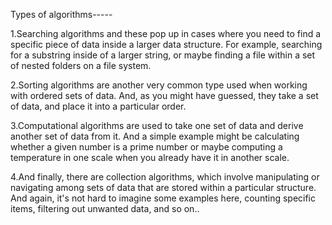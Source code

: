 Types of algorithms-----


1.Searching algorithms and these pop up in cases where you need to find a specific piece of data inside a larger data structure. For example, searching for a substring inside of a larger string, or maybe finding a file within a set of nested folders on a file system. 


2.Sorting algorithms are another very common type used when working with ordered sets of data. And, as you might have guessed, they take a set of data, and place it into a particular order. 


3.Computational algorithms are used to take one set of data and derive another set of data from it. And a simple example might be calculating whether a given number is a prime number or maybe computing a temperature in one scale when you already have it in another scale. 


4.And finally, there are collection algorithms, which involve manipulating or navigating among sets of data that are stored within a particular structure. And again, it's not hard to imagine some examples here, counting specific items, filtering out unwanted data, and so on..
